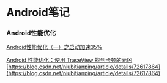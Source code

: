 # Android笔记
### Android性能优化
[Android性能优化（一）之启动加速35%](https://juejin.im/post/5874bff0128fe1006b443fa0)

[Android 性能优化：使用 TraceView 找到卡顿的元凶](https://blog.csdn.net/u011240877/article/details/54347396)
[https://blog.csdn.net/niubitianping/article/details/72617864](https://blog.csdn.net/niubitianping/article/details/72617864)
